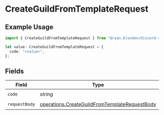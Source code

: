 # CreateGuildFromTemplateRequest

## Example Usage

```typescript
import { CreateGuildFromTemplateRequest } from "@ryan.blunden/discord-sdk/models/operations";

let value: CreateGuildFromTemplateRequest = {
  code: "<value>",
};
```

## Fields

| Field                                                                                                          | Type                                                                                                           | Required                                                                                                       | Description                                                                                                    |
| -------------------------------------------------------------------------------------------------------------- | -------------------------------------------------------------------------------------------------------------- | -------------------------------------------------------------------------------------------------------------- | -------------------------------------------------------------------------------------------------------------- |
| `code`                                                                                                         | *string*                                                                                                       | :heavy_check_mark:                                                                                             | N/A                                                                                                            |
| `requestBody`                                                                                                  | [operations.CreateGuildFromTemplateRequestBody](../../models/operations/createguildfromtemplaterequestbody.md) | :heavy_check_mark:                                                                                             | N/A                                                                                                            |